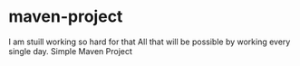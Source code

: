 # maven-project
I am stuill working so hard for that
All that will be possible by working every single day.
Simple Maven Project
